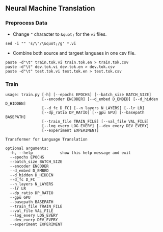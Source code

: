 ## Neural Machine Translation


### Preprocess Data

- Change `"` character to `&quot;` for the `vi` files.

```shell
sed -i "" 's/\"/\&quot;/g' *.vi
```

- Combine both source and targeet languaes in one csv file.

```shell
paste -d"\t" train.tok.vi train.tok.en > train.tok.csv
paste -d"\t" dev.tok.vi dev.tok.en > dev.tok.csv
paste -d"\t" test.tok.vi test.tok.en > test.tok.csv
```


### Train 

```shell
usage: train.py [-h] [--epochs EPOCHS] [--batch_size BATCH_SIZE]
                [--encoder ENCODER] [--d_embed D_EMBED] [--d_hidden D_HIDDEN]
                [--d_fc D_FC] [--n_layers N_LAYERS] [--lr LR]
                [--dp_ratio DP_RATIO] [--gpu GPU] [--basepath BASEPATH]
                [--train_file TRAIN_FILE] [--val_file VAL_FILE]
                [--log_every LOG_EVERY] [--dev_every DEV_EVERY]
                [--experiment EXPERIMENT]

Transformer for Language Translation

optional arguments:
  -h, --help            show this help message and exit
  --epochs EPOCHS
  --batch_size BATCH_SIZE
  --encoder ENCODER
  --d_embed D_EMBED
  --d_hidden D_HIDDEN
  --d_fc D_FC
  --n_layers N_LAYERS
  --lr LR
  --dp_ratio DP_RATIO
  --gpu GPU
  --basepath BASEPATH
  --train_file TRAIN_FILE
  --val_file VAL_FILE
  --log_every LOG_EVERY
  --dev_every DEV_EVERY
  --experiment EXPERIMENT
```

